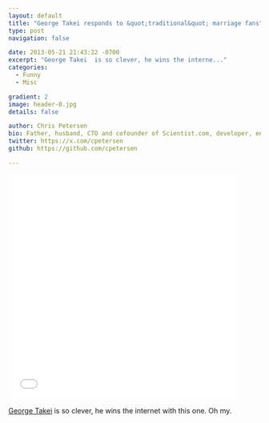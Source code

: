 ```yaml
---
layout: default
title: "George Takei responds to &quot;traditional&quot; marriage fans"
type: post
navigation: false

date: 2013-05-21 21:43:22 -0700
excerpt: "George Takei  is so clever, he wins the interne..."
categories:
  - Funny
  - Misc

gradient: 2
image: header-0.jpg
details: false

author: Chris Petersen
bio: Father, husband, CTO and cofounder of Scientist.com, developer, entrepreneur and technologist.
twitter: https://x.com/cpetersen
github: https://github.com/cpetersen

---
```


<iframe class="embedly-embed" src="//cdn.embedly.com/widgets/media.html?src=%2F%2Fimgur.com%2Fa%2FvchC7%2Fembed&url=http%3A%2F%2Fimgur.com%2Fa%2FvchC7&image=http%3A%2F%2Fi.imgur.com%2FC0RyW6E.jpg%3Ffb&key=d815972c91e546edb5d2d02e509f8b1c&type=text%2Fhtml&schema=imgur" width="450" height="450" scrolling="no" frameborder="0" allowfullscreen></iframe>

 [George Takei](https://twitter.com/GeorgeTakei)  is so clever, he wins the internet with this one. Oh my.


